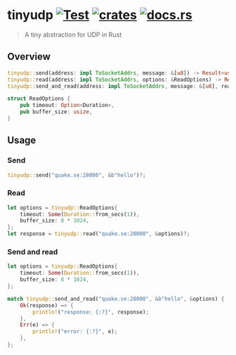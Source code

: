 # tinyudp [![Test](https://github.com/vikpe/tinyudp/actions/workflows/test.yml/badge.svg?branch=main)](https://github.com/vikpe/tinyudp/actions/workflows/test.yml) [![crates](https://img.shields.io/crates/v/tinyudp)](https://crates.io/crates/tinyudp) [![docs.rs](https://img.shields.io/docsrs/tinyudp)](https://docs.rs/tinyudp/)

> A tiny abstraction for UDP in Rust

## Overview

```rust
tinyudp::send(address: impl ToSocketAddrs, message: &[u8]) -> Result<usize>
tinyudp::read(address: impl ToSocketAddrs, options: &ReadOptions) -> Result<Vec<u8>>
tinyudp::send_and_read(address: impl ToSocketAddrs, message: &[u8], read_options: &ReadOptions) -> Result<Vec<u8>>

struct ReadOptions {
    pub timeout: Option<Duration>,
    pub buffer_size: usize,
}
```

## Usage

### Send

```rust
tinyudp::send("quake.se:28000", &b"hello")?;
```

### Read

```rust
let options = tinyudp::ReadOptions{
    timeout: Some(Duration::from_secs(1)),
    buffer_size: 8 * 1024,
};
let response = tinyudp::read("quake.se:28000", &options)?;
```

### Send and read

```rust
let options = tinyudp::ReadOptions{
    timeout: Some(Duration::from_secs(1)),
    buffer_size: 8 * 1024,
};

match tinyudp::send_and_read("quake.se:28000", &b"hello", &options) {
    Ok(response) => {
        println!("response: {:?}", response);
    },
    Err(e) => {
        println!("error: {:?}", e);
    },
};
```
